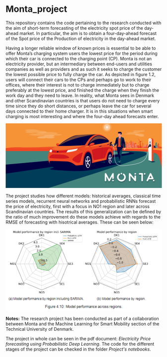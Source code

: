 # Monta_project

This repository contains the code pertaining to the research conducted with the aim of short-term forecasting of the
electricity spot price of the day-ahead market. In particular, the aim is to obtain a four-day-ahead
forecast of the Spot price of the Production of electricity in the day-ahead market.

Having a longer reliable window of known prices is essential to be able to offer Monta’s charging system users the lowest price for the period during which their car is connected to the charging point (CP). Monta is not an electricity provider, but an intermediary between end-users and utilities companies as well as providers and as such it seeks to charge the customer the lowest possible price to fully charge the car. As depicted in figure 1.2, users will connect their cars to
the CPs and perhaps go to work to their offices, where their interest is not to charge immediately but to charge preferably at the lowest price, and finished the charge when they finish the work day and they need to leave. In reality, what Monta sees in Denmark and other Scandinavian countries is that users do not need to charge every time since they do short distances, or perhaps leave the car for several days connected to their home charger. It is in this situations when smart charging is most interesting and where the four-day ahead forecasts enter.

![monta_charging](Monta%20charging.png)

The project studies how different models: historical averages, classical time series models, recurrent neural networks and probabilistic RNNs forecast the price of electricity, first with a focus in NO1 region and later across Scandinavian countries. The results of this generalization can be defined by the ratio of much improvement do these models achieve with regards to the RMSE of forecasting with hisotrical averages. These can be seen below:


![results_regions](Results%20of%20models%20across%20regions.png)



**Notes:**
The research project has been conducted as part of a collaboration between Monta and the
Machine Learning for Smart Mobility section of the Technical University of Denmark.

The project in whole can be seen in the pdf document: *Electricity Price forecasting using Probabilistic Deep Learning*. The code for the different stages of the project can be checked in the folder *Project's notebooks*.

